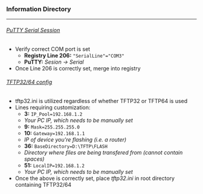 ### Information Directory ###
---
###### [PuTTY Serial Session](Putty-Serial-Session.reg) ######
- Verify correct COM port is set
  - __Registry Line 206:__ `"SerialLine"="COM3"`
  - __PuTTY:__ _Sesion -> Serial_
- Once Line 206 is correctly set, merge into registry

###### [TFTP32/64 config](tftpd32.ini) ######
- tftp32.ini is utilized regardless of whether TFTP32 or TFTP64 is used
- Lines requiring customization:
  -  __3:__ `IP_Pool=192.168.1.2`
    - _Your PC IP, which needs to be manually set_
  -  __9:__ `Mask=255.255.255.0`
  -  __10:__ `Gateway=192.168.1.1`
    - _IP of device you're flashing (i.e. a router)_
  -  __36:__ `BaseDirectory=D:\TFTP\FLASH`
    - _Directory where files are being transfered from (cannot contain spaces)_
  -  __51:__ `LocalIP=192.168.1.2`
    - _Your PC IP, which needs to be manually set_
- Once the above is correctly set, place _tftp32.ini_ in root directory containing TFTP32/64
 
